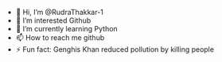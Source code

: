 - 👋 Hi, I’m @RudraThakkar-1
- 👀 I’m interested Github
- 🌱 I’m currently learning Python
- 📫 How to reach me github
- ⚡ Fun fact: Genghis Khan reduced pollution by killing people

<!---
RudraThakkar-1/RudraThakkar-1 is a ✨ special ✨ repository because its `README.md` (this file) appears on your GitHub profile.
You can click the Preview link to take a look at your changes.
--->
